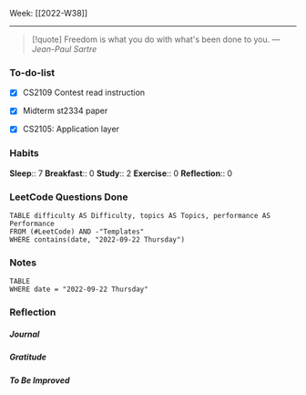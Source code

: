 Week: [[2022-W38]]
- - -
>[!quote]
> Freedom is what you do with what's been done to you.
> — <cite>Jean-Paul Sartre</cite>

### To-do-list
- [x] CS2109 Contest read instruction
- [x] Midterm st2334 paper
- [x] CS2105: Application layer 


### Habits
**Sleep**:: 7
**Breakfast**:: 0
**Study**:: 2
**Exercise**:: 0
**Reflection**:: 0

### LeetCode Questions Done
```dataview
TABLE difficulty AS Difficulty, topics AS Topics, performance AS Performance
FROM (#LeetCode) AND -"Templates"
WHERE contains(date, "2022-09-22 Thursday") 
```

### Notes
```dataview
TABLE
WHERE date = "2022-09-22 Thursday"
```

### Reflection
##### Journal
##### Gratitude
##### To Be Improved